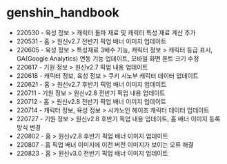# genshin_handbook
* 220530 - 육성 정보 > 캐릭터 돌파 재료 및 캐릭터 특성 재료 계산 추가
* 220531 - 홈 > 원신v2.7 전반기 픽업 배너 이미지 업데이트
* 220605 - 육성 정보 > 특성재료 3배수 기능, 캐릭터 정보 > 캐릭터 등급 표시, GA(Google Analytics) 연동 기능 업데이트, 모바일 화면 폰트 크기 수정
* 220617 - 기원 정보 > 원신v2.7 픽업 내용 업데이트
* 220618 - 캐릭터 정보, 육성 정보 > 쿠키 시노부 캐릭터 데이터 업데이트
* 220621 - 홈 > 원신v2.7 후반기 픽업 배너 이미지 업데이트
* 220711 - 기원 정보 > 원신v2.8 전반기 픽업 내용 업데이트
* 220712 - 홈 > 원신v2.8 전반기 픽업 배너 이미지 업데이트
* 220714 - 캐릭터 정보, 육성 정보 > 시카노인 헤이조 캐릭터 데이터 업데이트
* 220727 - 기원 정보 > 원신v2.8 후반기 픽업 내용 업데이트, 홈 배너 이미지 등록 방식 변경
* 220802 - 홈 > 원신v2.8 후반기 픽업 배너 이미지 업데이트
* 220807 - 홈 픽업 배너 이미지에 이전 버전 이미지가 보이는 오류 해결
* 220823 - 홈 > 원신v3.0 전반기 픽업 배너 이미지 업데이트 
